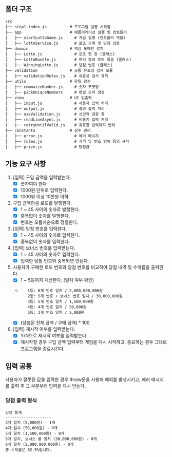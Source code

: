 ## 폴더 구조

```
src
├── step1-index.js          # 프로그램 실행 시작점
├── app                     # 애플리케이션 실행 및 컨트롤러
│   ├── startLottoGame.js     # 게임 실행 (컨트롤러 역할)
│   ├── lottoService.js       # 로또 구매 및 당첨 검증
├── domain                  # 핵심 도메인 로직
│   ├── Lotto.js              # 로또 한 장 (클래스)
│   ├── LottoBundle.js        # 여러 장의 로또 묶음 (클래스)
│   ├── WinningLotto.js       # 당첨 번호 (클래스)
├── validation              # 공통 유효성 검사 모듈
│   ├── validationRules.js    # 유효성 검사 규칙
├── utils                   # 유틸 함수
│   ├── commaizeNumber.js     # 숫자 포맷팅
│   ├── pickUniqueNumbers     # 랜덤 숫자 생성
├── view                    # UI 입출력
│   ├── input.js              # 사용자 입력 처리
│   ├── output.js             # 결과 출력 처리
│   ├── useValidation.js      # 선언적 검증 훅
│   ├── readLineAsync.js      # 비동기 입력 처리
│   ├── retryUntilValid.js    # 유효한 입력까지 반복
├── constants               # 상수 관리
│   ├── error.js              # 에러 메시지
│   ├── rules.js              # 가격 및 번호 범위 등의 규칙
│   ├── prize.js              # 당첨금
```

## 기능 요구 사항

1. [입력] 구입 금액을 입력받는다.
   - [x] 숫자여야 한다
   - [x] 1000원 단위로 입력한다.
   - [x] 1000원 이상 10만원 이하
2. 구입 금액만큼 로또를 발행한다.
   - [x] 1 ~ 45 사이의 숫자로 발행한다.
   - [x] 중복없이 숫자를 발행한다.
   - [x] 번호는 오름차순으로 정렬한다.
3. [입력] 당첨 번호를 입력한다.
   - [x] 1 ~ 45 사이의 숫자로 입력한다.
   - [x] 중복없이 숫자를 입력한다.
4. [입력] 보너스 번호를 입력받는다.
   - [x] 1 ~ 45 사이의 숫자로 입력한다.
   - [x] 입력한 당첨 번호와 중복되면 안된다.
5. 사용자가 구매한 로또 번호와 당첨 번호를 비교하여 당첨 내역 및 수익률을 출력한다.
   - [x] 1 ~ 5등까지 계산한다. (일치 여부 확인)
   - ```
        1등: 6개 번호 일치 / 2,000,000,000원
        2등: 5개 번호 + 보너스 번호 일치 / 30,000,000원
        3등: 5개 번호 일치 / 1,500,000원
        4등: 4개 번호 일치 / 50,000원
        5등: 3개 번호 일치 / 5,000원
     ```
   - [x] (당첨된 전체 금액 / 구매 금액) \* 100
6. [입력] 재시작 여부를 입력받는다.
   - [x] Y/N으로 재시작 여부를 입력받는다.
   - [x] 재시작할 경우 구입 금액 입력부터 게임을 다시 시작하고, 종료하는 경우 그대로 프로그램을 종료시킨다.

## 입력 공통

사용자가 잘못된 값을 입력한 경우 throw문을 사용해 예외를 발생시키고, 에러 메시지를 출력 후 그 부분부터 입력을 다시 받는다.

### 당첨 출력 형식

```
당첨 통계
--------------------
3개 일치 (5,000원) - 1개
4개 일치 (50,000원) - 0개
5개 일치 (1,500,000원) - 0개
5개 일치, 보너스 볼 일치 (30,000,000원) - 0개
6개 일치 (2,000,000,000원) - 0개
총 수익률은 62.5%입니다.
```
